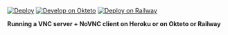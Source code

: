 [![Deploy](https://www.herokucdn.com/deploy/button.svg)](https://heroku.com/deploy)
[![Develop on Okteto](https://okteto.com/develop-okteto.svg)](https://cloud.okteto.com/deploy?repository=https://github.com/6d6bda932c31/Dockerfile)
[![Deploy on Railway](https://railway.app/button.svg)](https://railway.app/new/template?template=https://github.com/6d6bda932c31/Dockerfile)

**Running a VNC server + NoVNC client on Heroku or on Okteto or Railway**
